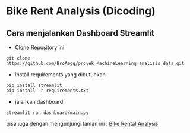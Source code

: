 # Bike Rent Analysis (Dicoding)

## Cara menjalankan Dashboard Streamlit

- Clone Repository ini

```shell
git clone https://github.com/BroAegg/proyek_MachineLearning_analisis_data.git
```

- install requirements yang dibutuhkan

```shell
pip install streamlit
pip install -r requirements.txt
```

- jalankan dashboard

```shell
streamlit run dashboard/main.py
```

bisa juga dengan mengunjungi laman ini :
[Bike Rental Analysis]([(https://p4v9ymw9pon5udyak2k9ap.streamlit.app/)])
